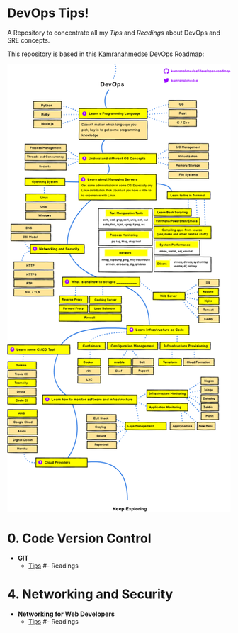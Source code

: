 # DevOps Tips!
A Repository to concentrate all my *Tips* and *Readings* about DevOps and SRE concepts.

This repository is based in this [Kamranahmedse](https://github.com/kamranahmedse) DevOps Roadmap:

<p align="center"><img src="images/devops.png" width="700px"></p>

# 0. Code Version Control

- **GIT**
  - [Tips](git.md)
  #- Readings

#

# 4. Networking and Security

- **Networking for Web Developers**
  - [Tips](nfwd.md)
  #- Readings
